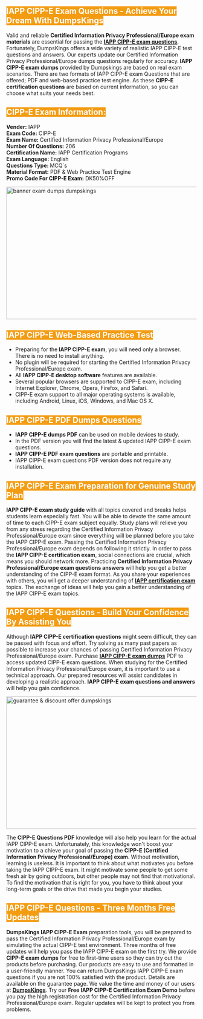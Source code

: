 <h2><span style="color:#ffffff"><strong><span style="background-color:#f39c12">IAPP CIPP-E Exam Questions - Achieve Your Dream With DumpsKings</span></strong></span></h2> <p>Valid and reliable <strong>Certified Information Privacy Professional/Europe exam materials</strong> are essential for passing the <u><strong><a href="https://www.dumpskings.com/iapp/cipp-e/dumps-questions">IAPP CIPP-E exam questions</a></strong></u>. Fortunately, DumpsKings offers a wide variety of realistic IAPP CIPP-E test questions and answers. Our experts update our Certified Information Privacy Professional/Europe dumps questions regularly for accuracy.<strong> IAPP CIPP-E exam dumps</strong> provided by Dumpskings are based on real exam scenarios. There are two formats of IAPP CIPP-E exam Questions that are offered; PDF and web-based practice test engine. As these <strong>CIPP-E certification questions</strong> are based on current information, so you can choose what suits your needs best.</p> <h2><span style="color:#ffffff"><strong><span style="background-color:#f39c12">CIPP-E Exam Information:</span></strong></span></h2> <p><strong>Vender:</strong> IAPP<br /> <strong>Exam Code:</strong> CIPP-E<br /> <strong>Exam Name: </strong>Certified Information Privacy Professional/Europe<br /> <strong>Number Of Questions:</strong> 206<br /> <strong>Certification Name:</strong> IAPP Certification Programs<br /> <strong>Exam Language:</strong> English<br /> <strong>Questions Type: </strong>MCQ`s<br /> <strong>Material Format:</strong> PDF & Web Practice Test Engine<br /> <strong>Promo Code For CIPP-E Exam:</strong> DK50%OFF</p> <p><a href="https://www.dumpskings.com/iapp/cipp-e/dumps-questions" rel="no-follow"><img height="350px" width="750px"  alt="banner exam dumps dumpskings" src="https://www.certcollections.com/uploads/content/featuresdumpskings.jpg" /></a></p> <h2><span style="color:#ffffff"><strong><span style="background-color:#f39c12">IAPP CIPP-E Web-Based Practice Test</span></strong></span></h2> <ul> <li>Preparing for the<strong> IAPP CIPP-E exam</strong>, you will need only a browser. There is no need to install anything.</li> <li>No plugin will be required for starting the Certified Information Privacy Professional/Europe exam.</li> <li>All <strong>IAPP CIPP-E desktop software</strong> features are available.</li> <li>Several popular browsers are supported to CIPP-E exam, including Internet Explorer, Chrome, Opera, Firefox, and Safari.</li> <li>CIPP-E exam support to all major operating systems is available, including Android, Linux, iOS, Windows, and Mac OS X.</li> </ul> <h2><span style="color:#ffffff"><strong><span style="background-color:#f39c12">IAPP CIPP-E PDF Dumps Questions</span></strong></span></h2> <ul> <li><strong>IAPP CIPP-E dumps PDF</strong> can be used on mobile devices to study.</li> <li>In the PDF version you will find the latest & updated IAPP CIPP-E exam questions.</li> <li><strong>IAPP CIPP-E PDF exam questions</strong> are portable and printable.</li> <li>IAPP CIPP-E exam questions PDF version does not require any installation.</li> </ul> <h2><span style="color:#ffffff"><strong><span style="background-color:#f39c12">IAPP CIPP-E Exam Preparation for Genuine Study Plan</span></strong></span></h2> <p><strong>IAPP CIPP-E exam study guide</strong> with all topics covered and breaks helps students learn especially fast. You will be able to devote the same amount of time to each CIPP-E exam subject equally. Study plans will relieve you from any stress regarding the Certified Information Privacy Professional/Europe exam since everything will be planned before you take the IAPP CIPP-E exam. Passing the Certified Information Privacy Professional/Europe exam depends on following it strictly. In order to pass the <strong>IAPP CIPP-E certification exam</strong>, social connections are crucial, which means you should network more. Practicing <strong>Certified Information Privacy Professional/Europe exam questions answers</strong> will help you get a better understanding of the CIPP-E exam format. As you share your experiences with others, you will get a deeper understanding of <u><strong><a href="https://www.dumpskings.com/iapp/questions">IAPP certification exam</a></strong></u> topics. The exchange of ideas will help you gain a better understanding of the IAPP CIPP-E exam topics.</p> <h2><span style="color:#ffffff"><strong><span style="background-color:#f39c12">IAPP CIPP-E Questions - Build Your Confidence By Assisting You</span></strong></span></h2> <p>Although<strong> IAPP CIPP-E certification questions</strong> might seem difficult, they can be passed with focus and effort. Try solving as many past papers as possible to increase your chances of passing Certified Information Privacy Professional/Europe exam. Purchase <strong><a href="https://www.dumpskings.com/iapp/cipp-e/dumps-questions">IAPP CIPP-E exam dumps</a></strong> PDF to access updated CIPP-E exam questions. When studying for the Certified Information Privacy Professional/Europe exam, it is important to use a technical approach. Our prepared resources will assist candidates in developing a realistic approach. <strong>IAPP CIPP-E exam questions and answers</strong> will help you gain confidence.</p> <p><a href="https://www.dumpskings.com/iapp/cipp-e/dumps-questions" rel="no-follow"><img height="350px" width="750px"  alt="guarantee & discount offer dumpskings" src="https://www.certcollections.com/uploads/content/discountdumpskings.jpg" /></a></p> <p>The <strong>CIPP-E Questions PDF</strong> knowledge will also help you learn for the actual IAPP CIPP-E exam. Unfortunately, this knowledge won't boost your motivation to a chieve your goal of passing the <strong>CIPP-E (Certified Information Privacy Professional/Europe) exam</strong>. Without motivation, learning is useless. It is important to think about what motivates you before taking the IAPP CIPP-E exam. It might motivate some people to get some fresh air by going outdoors, but other people may not find that motivational. To find the motivation that is right for you, you have to think about your long-term goals or the drive that made you begin your studies.</p> <h2><span style="color:#ffffff"><strong><span style="background-color:#f39c12">IAPP CIPP-E Questions - Three Months Free Updates</span></strong></span></h2> <p><strong>DumpsKings IAPP CIPP-E Exam</strong> preparation tools, you will be prepared to pass the Certified Information Privacy Professional/Europe exam by simulating the actual CIPP-E test environment. Three months of free updates will help you pass the IAPP CIPP-E exam on the first try. We provide <strong>CIPP-E exam dumps</strong> for free to first-time users so they can try out the products before purchasing. Our products are easy to use and formatted in a user-friendly manner. You can return DumpsKings IAPP CIPP-E exam questions if you are not 100% satisfied with the product. Details are available on the guarantee page. We value the time and money of our users at <u><strong><a href="https://www.dumpskings.com/">DumpsKings</a></strong></u>. Try our <strong>Free IAPP CIPP-E Certification Exam Demo</strong> before you pay the high registration cost for the Certified Information Privacy Professional/Europe exam. Regular updates will be kept to protect you from problems.</p>
